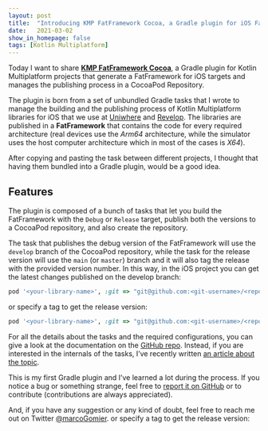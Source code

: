 ```yaml
---
layout: post
title:  "Introducing KMP FatFramework Cocoa, a Gradle plugin for iOS FatFramework"
date:   2021-03-02
show_in_homepage: false 
tags: [Kotlin Multiplatform]
---
```


Today I want to share [**KMP FatFramework Cocoa**](https://github.com/prof18/kmp-fatframework-cocoa), a Gradle plugin for Kotlin Multiplatform projects that generate a FatFramework for iOS targets and manages the publishing process in a CocoaPod Repository. 

The plugin is born from a set of unbundled Gradle tasks that I wrote to manage the building and the publishing process of Kotlin Multiplatform libraries for iOS that we use at [Uniwhere](https://www.uniwhere.com/) and [Revelop](https://revelop.app/). The libraries are published in a **FatFramework** that contains the code for every required architecture (real devices use the *Arm64* architecture, while the simulator uses the host computer architecture which in most of the cases is *X64*).

After copying and pasting the task between different projects, I thought that having them bundled into a Gradle plugin, would be a good idea. 

## Features

The plugin is composed of a bunch of tasks that let you build the FatFramework with the `Debug` or `Release` target, publish both the versions to a CocoaPod repository, and also create the repository. 

The task that publishes the debug version of the FatFramework will use the `develop` branch of the CocoaPod repository, while the task for the release version will use the `main` (or `master`) branch and it will also tag the release with the provided version number. In this way, in the iOS project you can get the latest changes published on the develop branch:

```ruby
pod '<your-library-name>', :git => "git@github.com:<git-username>/<repo-name>.git", :branch => 'develop'
```
  
or specify a tag to get the release version:

```ruby
pod '<your-library-name>', :git => "git@github.com:<git-username>/<repo-name>.git", :tag => '<version-number>'
```
  
For all the details about the tasks and the required configurations, you can give a look at the documentation on the [GitHub repo](https://github.com/prof18/kmp-fatframework-cocoa). 
Instead, if you are interested in the internals of the tasks, I’ve recently written [an article about the topic](https://www.marcogomiero.com/posts/2021/kmp-existing-project/).

This is my first Gradle plugin and I’ve learned a lot during the process. If you notice a bug or something strange, feel free to [report it on GitHub](https://github.com/prof18/kmp-fatframework-cocoa/issues) or to contribute (contributions are always appreciated). 

And, if you have any suggestion or any kind of doubt, feel free to reach me out on Twitter [@marcoGomier](https://twitter.com/marcoGomier). or specify a tag to get the release version: